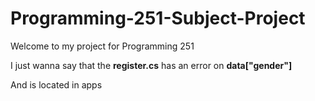 # Programming-251-Subject-Project
Welcome to my project for Programming 251

I just wanna say that the **register.cs** has an error on **data["gender"]**

And is located in apps
